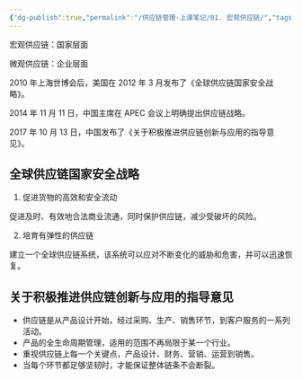 ```yaml
---
{"dg-publish":true,"permalink":"/供应链管理-上课笔记/01. 宏观供应链/","tags":["供应链"],"noteIcon":"3","created":"2023-10-02T20:21:56.811+08:00","updated":"2023-10-04T01:09:58.357+08:00"}
---
```


宏观供应链：国家层面

微观供应链：企业层面

2010 年上海世博会后，美国在 2012 年 3 月发布了《全球供应链国家安全战略》。

2014 年 11 月 11 日，中国主席在 APEC 会议上明确提出供应链战略。

2017 年 10 月 13 日，中国发布了《关于积极推进供应链创新与应用的指导意见》。

## 全球供应链国家安全战略

1. 促进货物的高效和安全流动

促进及时、有效地合法商业流通，同时保护供应链，减少受破坏的风险。

2. 培育有弹性的供应链

建立一个全球供应链系统，该系统可以应对不断变化的威胁和危害，并可以迅速恢复。

## 关于积极推进供应链创新与应用的指导意见

- 供应链是从产品设计开始，经过采购、生产、销售环节，到客户服务的一系列活动。
- 产品的全生命周期管理，适用的范围不再局限于某一个行业。
- 重视供应链上每一个关键点，产品设计、财务、营销、运营到销售。
- 当每个环节都足够坚韧时，才能保证整体链条不会断裂。